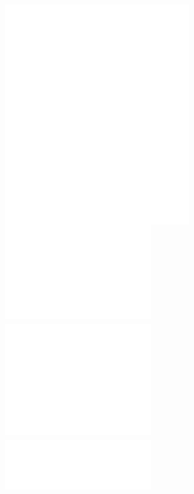 <img src="github-metrics.svg" alt="GitHub Metrics" width="600" height="600" style="vertical-align: top;"/> <img src="iso_calender.svg" alt="ISO Calendar" width="400" style="vertical-align: top;"/>

<img src="contributions.svg" alt="Contributions" width="400" style="vertical-align: top;"/> <img src="metrics.plugin.activity.svg" alt="Plugin Activity" width="400" style="vertical-align: top;"/>

<img src="metrics.plugin.languages.indepth.svg" alt="In-depth Languages" width="400" style="vertical-align: top;"/>
